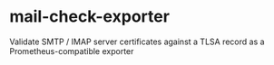# mail-check-exporter
Validate SMTP / IMAP server certificates against a TLSA record as a Prometheus-compatible exporter
